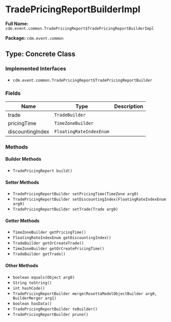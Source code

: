 # TradePricingReportBuilderImpl

**Full Name:** `cdm.event.common.TradePricingReport$TradePricingReportBuilderImpl`

**Package:** `cdm.event.common`

## Type: Concrete Class

### Implemented Interfaces

- `cdm.event.common.TradePricingReport$TradePricingReportBuilder`

### Fields

| Name | Type | Description |
|------|------|-------------|
| trade | `TradeBuilder` |  |
| pricingTime | `TimeZoneBuilder` |  |
| discountingIndex | `FloatingRateIndexEnum` |  |

### Methods

#### Builder Methods

- `TradePricingReport build()`

#### Setter Methods

- `TradePricingReportBuilder setPricingTime(TimeZone arg0)`
- `TradePricingReportBuilder setDiscountingIndex(FloatingRateIndexEnum arg0)`
- `TradePricingReportBuilder setTrade(Trade arg0)`

#### Getter Methods

- `TimeZoneBuilder getPricingTime()`
- `FloatingRateIndexEnum getDiscountingIndex()`
- `TradeBuilder getOrCreateTrade()`
- `TimeZoneBuilder getOrCreatePricingTime()`
- `TradeBuilder getTrade()`

#### Other Methods

- `boolean equals(Object arg0)`
- `String toString()`
- `int hashCode()`
- `TradePricingReportBuilder merge(RosettaModelObjectBuilder arg0, BuilderMerger arg1)`
- `boolean hasData()`
- `TradePricingReportBuilder toBuilder()`
- `TradePricingReportBuilder prune()`

